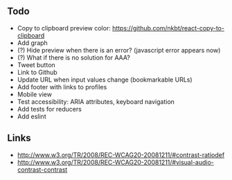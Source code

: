 ## Todo

* Copy to clipboard preview color: https://github.com/nkbt/react-copy-to-clipboard
* Add graph
* (?) Hide preview when there is an error? (javascript error appears now)
* (?) What if there is no solution for AAA?
* Tweet button
* Link to Github
* Update URL when input values change (bookmarkable URLs)
* Add footer with links to profiles
* Mobile view
* Test accessibility: ARIA attributes, keyboard navigation
* Add tests for reducers
* Add eslint


## Links

* http://www.w3.org/TR/2008/REC-WCAG20-20081211/#contrast-ratiodef
* http://www.w3.org/TR/2008/REC-WCAG20-20081211/#visual-audio-contrast-contrast
